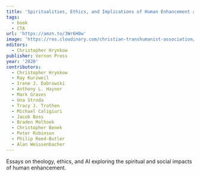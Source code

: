 ```yaml
---
title: 'Spiritualities, Ethics, and Implications of Human Enhancement and Artificial Intelligence'
tags:
  - book
  - CTA
url: 'https://amzn.to/3Wr6H0w'
image: 'https://res.cloudinary.com/christian-transhumanist-association/image/upload/v1759611671/books/spiritualities-ethics-human-enhancement.jpg'
editors:
  - Christopher Hrynkow
publisher: Vernon Press
year: '2020'
contributors:
  - Christopher Hrynkow
  - Ray Kurzweil
  - Irene J. Dabrowski
  - Anthony L. Haynor
  - Mark Graves
  - Una Stroda
  - Tracy J. Trothen
  - Michael Caligiuri
  - Jacob Boss
  - Braden Molhoek
  - Christopher Benek
  - Peter Robinson
  - Philip Reed-Butler
  - Alan Weissenbacher
---
```

Essays on theology, ethics, and AI exploring the spiritual and social impacts of human enhancement.

